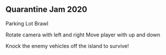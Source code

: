 Quarantine Jam 2020
-------------------

Parking Lot Brawl

Rotate camera with left and right
Move player with up and down

Knock the enemy vehicles off the island to survive!
